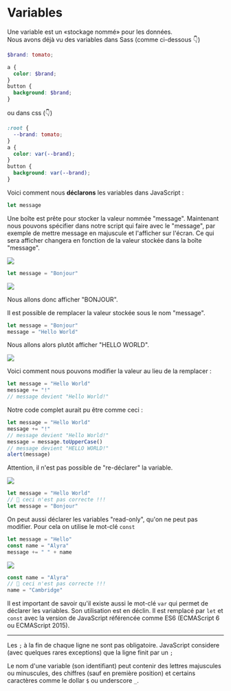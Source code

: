 # Variables

Une variable est un «stockage nommé» pour les données.  
Nous avons déjà vu des variables dans Sass (comme ci-dessous 👇)

```scss
$brand: tomato;

a {
  color: $brand;
}
button {
  background: $brand;
}
```

ou dans css (👇)

```css
:root {
  --brand: tomato;
}
a {
  color: var(--brand);
}
button {
  background: var(--brand);
}
```

Voici comment nous **déclarons** les variables dans JavaScript :

```javascript
let message
```

Une boîte est prête pour stocker la valeur nommée "message". Maintenant nous pouvons spécifier dans notre script qui faire avec le "message", par exemple de mettre message en majuscule et l'afficher sur l'écran. Ce qui sera afficher changera en fonction de la valeur stockée dans la boîte "message".

![](https://assets.codepen.io/4515922/message.png)

```javascript
let message = "Bonjour"
```

![](https://assets.codepen.io/4515922/message1.png)

Nous allons donc afficher "BONJOUR".

Il est possible de remplacer la valeur stockée sous le nom "message".

```javascript
let message = "Bonjour"
message = "Hello World"
```

Nous allons alors plutôt afficher "HELLO WORLD".

![](https://assets.codepen.io/4515922/message2.png)

Voici comment nous pouvons modifier la valeur au lieu de la remplacer :
```javascript
let message = "Hello World"
message += "!"
// message devient "Hello World!"
```

Notre code complet aurait pu être comme ceci :

```javascript
let message = "Hello World"
message += "!"
// message devient "Hello World!"
message = message.toUpperCase()
// message devient "HELLO WORLD!"
alert(message)
```

Attention, il n'est pas possible de "re-déclarer" la variable.

![](https://assets.codepen.io/4515922/message3.png)

```javascript
let message = "Hello World"
// 🚫 ceci n'est pas correcte !!!
let message = "Bonjour"
```
 
 On peut aussi déclarer les variables "read-only", qu'on ne peut pas modifier. Pour cela on utilise le mot-clé `const`
 
 ```javascript
let message = "Hello"
const name = "Alyra"
message += " " + name
```
![](https://assets.codepen.io/4515922/messagename.png)
 
 ```javascript
const name = "Alyra"
// 🚫 ceci n'est pas correcte !!! 
name = "Cambridge"
```

Il est important de savoir qu'il existe aussi le mot-clé `var` qui permet de déclarer les variables. Son utilisation est en déclin. Il est remplacé par `let` et `const` avec la version de JavaScript référencée comme ES6 (ECMAScript 6 ou ECMAScript 2015).

---

Les `;` à la fin de chaque ligne ne sont pas obligatoire. JavaScript considere (avec quelques rares exceptions) que la ligne finit par un `;`

Le nom d'une variable (son identifiant) peut contenir des lettres majuscules ou minuscules, des chiffres (sauf en première position) et certains caractères comme le dollar `$` ou underscore `_`.
